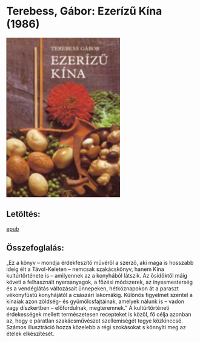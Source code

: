 # <a name="id_973">Terebess, Gábor: Ezerízű Kína (1986)</a>
<img src="https://github.com/BercziSandor/calibre_lib/raw/main/Terebess%2C%20Gabor/Ezerizu%20Kina%20%28973%29/cover.jpg" alt="cover" width="300"/>

## Letöltés:
[epub](https://github.com/BercziSandor/calibre_lib/raw/main/Terebess%2C%20Gabor/Ezerizu%20Kina%20%28973%29/Ezerizu%20Kina%20-%20Terebess%2C%20Gabor.epub)

## Összefoglalás:
<p class="description">„Ez a könyv – mondja érdekfeszítő művéről a szerző, aki maga is hosszabb ideig élt a Távol-Keleten – nemcsak szakácskönyv, hanem Kína kultúrtörténete is – amilyennek az a konyhából látszik. Az ősidőktől máig követi a felhasznált nyersanyagok, a főzési módszerek, az ínyesmesterség és a vendéglátás változásait ünnepeken, hétköznapokon át a paraszt vékonyfüstű konyhájától a császári lakomákig. Különös figyelmet szentel a kínaiak azon zöldség- és gyümölcsfajtáinak, amelyek nálunk is – vadon vagy díszkertben – előfordulnak, megteremnek.” A kultúrtörténeti érdekességek mellett természetesen recepteket is közöl, fő célja azonban az, hogy e páratlan szakácsművészet szellemiségét tegye közkinccsé. Számos illusztráció hozza közelebb a régi szokásokat s könnyíti meg az ételek elkészítését.</p>

